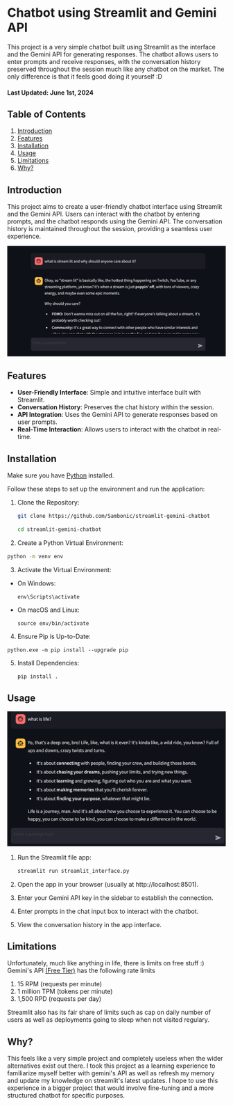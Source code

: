 # Chatbot using Streamlit and Gemini API

This project is a very simple chatbot built using Streamlit as the interface and the Gemini API for generating responses. The chatbot allows users to enter prompts and receive responses, with the conversation history preserved throughout the session much like any chatbot on the market. The only difference is that it feels good doing it yourself :D

#### Last Updated: June 1st, 2024

## Table of Contents

1. [Introduction](#introduction)
2. [Features](#features)
3. [Installation](#installation)
4. [Usage](#usage)
5. [Limitations](#limitations)
6. [Why?](#whyanything)

<a name="introduction"></a>
## Introduction

This project aims to create a user-friendly chatbot interface using Streamlit and the Gemini API. Users can interact with the chatbot by entering prompts, and the chatbot responds using the Gemini API. The conversation history is maintained throughout the session, providing a seamless user experience.

![Screenshot one](images/s1.png)

<a name="features"></a>
## Features

- **User-Friendly Interface**: Simple and intuitive interface built with Streamlit.
- **Conversation History**: Preserves the chat history within the session.
- **API Integration**: Uses the Gemini API to generate responses based on user prompts.
- **Real-Time Interaction**: Allows users to interact with the chatbot in real-time.

<a name="installation"></a>
## Installation

Make sure you have [Python](https://www.python.org/downloads/) installed.

Follow these steps to set up the environment and run the application:

1. Clone the Repository:
   ```bash
   git clone https://github.com/Sambonic/streamlit-gemini-chatbot
   ```
   ```bash
   cd streamlit-gemini-chatbot
   ```

2. Create a Python Virtual Environment:
```bash
python -m venv env
```

3. Activate the Virtual Environment:
- On Windows:
  ```
  env\Scripts\activate
  ```

- On macOS and Linux:
  ```
  source env/bin/activate
  ```
4. Ensure Pip is Up-to-Date:
  ```
  python.exe -m pip install --upgrade pip
  ```
5. Install Dependencies:

   ```bash
   pip install .
   ```
<a name="usage"></a>
## Usage
![Screenshot two](images/s2.png)
1. Run the Streamlit file app:

   ```bash
   streamlit run streamlit_interface.py
   ```
2. Open the app in your browser (usually at http://localhost:8501).
3. Enter your Gemini API key in the sidebar to establish the connection.
4. Enter prompts in the chat input box to interact with the chatbot.
5. View the conversation history in the app interface.

<a name="limitations"></a>
## Limitations
Unfortunately, much like anything in life, there is limits on free stuff :)
Gemini's API [(Free Tier)](https://ai.google.dev/pricing) has the following rate limits

1. 15 RPM (requests per minute)
2. 1 million TPM (tokens per minute)
3. 1,500 RPD (requests per day)

Streamlit also has its fair share of limits such as cap on daily number of users as well as deployments going to sleep
when not visited regulary.

<a name="whyanything"></a>
## Why?
This feels like a very simple project and completely useless when the wider alternatives exist out there. I took this project as a learning experience to familiarize myself better with gemini's API as well as refresh my memory and update my knowledge on streamlit's latest updates. I hope to use this experience in a bigger project that would involve fine-tuning and a more structured chatbot for specific purposes.